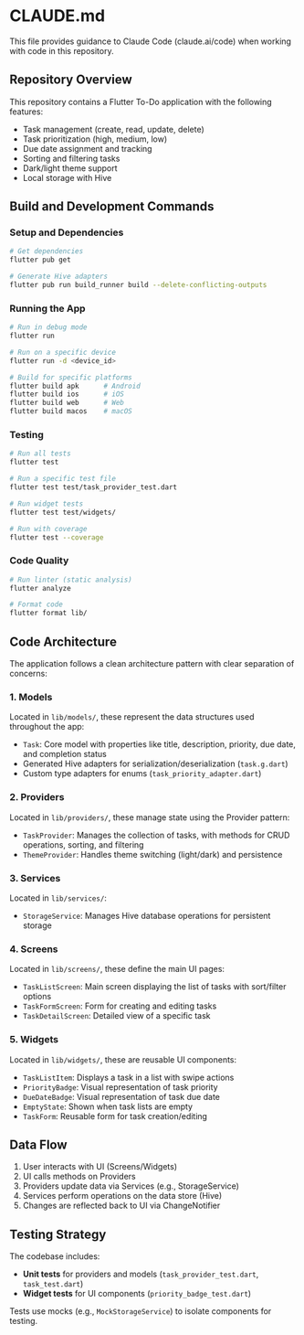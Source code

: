 # CLAUDE.md

This file provides guidance to Claude Code (claude.ai/code) when working with code in this repository.

## Repository Overview

This repository contains a Flutter To-Do application with the following features:
- Task management (create, read, update, delete)
- Task prioritization (high, medium, low)
- Due date assignment and tracking
- Sorting and filtering tasks
- Dark/light theme support
- Local storage with Hive

## Build and Development Commands

### Setup and Dependencies

```bash
# Get dependencies
flutter pub get

# Generate Hive adapters
flutter pub run build_runner build --delete-conflicting-outputs
```

### Running the App

```bash
# Run in debug mode
flutter run

# Run on a specific device
flutter run -d <device_id>

# Build for specific platforms
flutter build apk      # Android
flutter build ios      # iOS
flutter build web      # Web
flutter build macos    # macOS
```

### Testing

```bash
# Run all tests
flutter test

# Run a specific test file
flutter test test/task_provider_test.dart

# Run widget tests
flutter test test/widgets/

# Run with coverage
flutter test --coverage
```

### Code Quality

```bash
# Run linter (static analysis)
flutter analyze

# Format code
flutter format lib/
```

## Code Architecture

The application follows a clean architecture pattern with clear separation of concerns:

### 1. Models

Located in `lib/models/`, these represent the data structures used throughout the app:
- `Task`: Core model with properties like title, description, priority, due date, and completion status
- Generated Hive adapters for serialization/deserialization (`task.g.dart`)
- Custom type adapters for enums (`task_priority_adapter.dart`)

### 2. Providers

Located in `lib/providers/`, these manage state using the Provider pattern:
- `TaskProvider`: Manages the collection of tasks, with methods for CRUD operations, sorting, and filtering
- `ThemeProvider`: Handles theme switching (light/dark) and persistence

### 3. Services

Located in `lib/services/`:
- `StorageService`: Manages Hive database operations for persistent storage

### 4. Screens

Located in `lib/screens/`, these define the main UI pages:
- `TaskListScreen`: Main screen displaying the list of tasks with sort/filter options
- `TaskFormScreen`: Form for creating and editing tasks
- `TaskDetailScreen`: Detailed view of a specific task

### 5. Widgets

Located in `lib/widgets/`, these are reusable UI components:
- `TaskListItem`: Displays a task in a list with swipe actions
- `PriorityBadge`: Visual representation of task priority
- `DueDateBadge`: Visual representation of task due date
- `EmptyState`: Shown when task lists are empty
- `TaskForm`: Reusable form for task creation/editing

## Data Flow

1. User interacts with UI (Screens/Widgets)
2. UI calls methods on Providers
3. Providers update data via Services (e.g., StorageService)
4. Services perform operations on the data store (Hive)
5. Changes are reflected back to UI via ChangeNotifier

## Testing Strategy

The codebase includes:
- **Unit tests** for providers and models (`task_provider_test.dart`, `task_test.dart`)
- **Widget tests** for UI components (`priority_badge_test.dart`)

Tests use mocks (e.g., `MockStorageService`) to isolate components for testing.